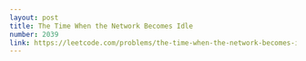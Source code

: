 ```yaml
---
layout: post
title: The Time When the Network Becomes Idle
number: 2039
link: https://leetcode.com/problems/the-time-when-the-network-becomes-idle
---
```

